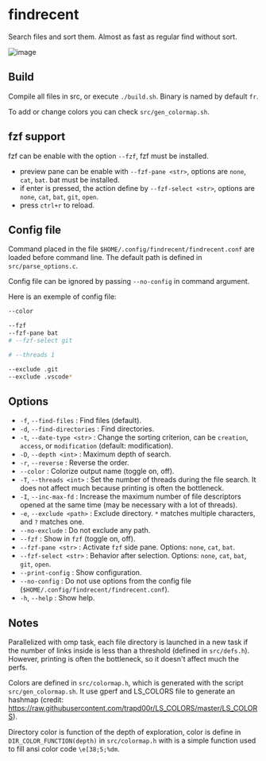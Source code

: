 # findrecent
Search files and sort them. Almost as fast as regular find without sort.

![image](https://github.com/user-attachments/assets/18061252-a22b-491c-a464-6316335c4b96)

## Build
Compile all files in src, or execute `./build.sh`. Binary is named by default `fr`.

To add or change colors you can check `src/gen_colormap.sh`.

## fzf support
fzf can be enable with the option `--fzf`, fzf must be installed.
- preview pane can be enable with `--fzf-pane <str>`, options are `none`, `cat`, `bat`. bat must be installed.
- if enter is pressed, the action define by `--fzf-select <str>`, options are `none`, `cat`, `bat`, `git`, `open`.
- press `ctrl+r` to reload.

## Config file
Command placed in the file `$HOME/.config/findrecent/findrecent.conf` are loaded before command line. The default path is defined in `src/parse_options.c`.

Config file can be ignored by passing `--no-config` in command argument. 

Here is an exemple of config file:
```bash 
--color 

--fzf
--fzf-pane bat
# --fzf-select git

# --threads 1

--exclude .git
--exclude .vscode*
```

## Options

- `-f`, `--find-files` : Find files (default).
- `-d`, `--find-directories` : Find directories.
- `-t`, `--date-type <str>` : Change the sorting criterion, can be `creation`, `access`, or `modification` (default: modification).
- `-D`, `--depth <int>` : Maximum depth of search.
- `-r`, `--reverse` : Reverse the order.
- `--color` : Colorize output name (toggle on, off).
- `-T`, `--threads <int>` : Set the number of threads during the file search. It does not affect much because printing is often the bottleneck.
- `-I`, `--inc-max-fd` : Increase the maximum number of file descriptors opened at the same time (may be necessary with a lot of threads).
- `-e`, `--exclude <path>` : Exclude directory. `*` matches multiple characters, and `?` matches one.
- `--no-exclude` : Do not exclude any path.
- `--fzf` : Show in `fzf` (toggle on, off).
- `--fzf-pane <str>` : Activate `fzf` side pane. Options: `none`, `cat`, `bat`.
- `--fzf-select <str>` : Behavior after selection. Options: `none`, `cat`, `bat`, `git`, `open`.
- `--print-config` : Show configuration.
- `--no-config` : Do not use options from the config file (`$HOME/.config/findrecent/findrecent.conf`).
- `-h`, `--help` : Show help.

## Notes
Parallelized with omp task, each file directory is launched in a new task if the number of links inside is less than a threshold (defined in `src/defs.h`). However, printing is often the bottleneck, so it doesn't affect much the perfs.

Colors are defined in `src/colormap.h`, which is generated with the script `src/gen_colormap.sh`. It use gperf and LS_COLORS file to generate an hashmap (credit: <https://raw.githubusercontent.com/trapd00r/LS_COLORS/master/LS_COLORS>).

Directory color is function of the depth of exploration, color is define in `DIR_COLOR_FUNCTION(depth)` in `src/colormap.h` with is a simple function used to fill ansi color code  `\e[38;5;%dm`. 

